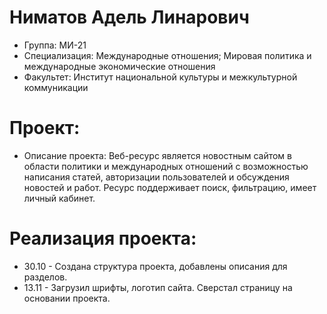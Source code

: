 # Ниматов Адель Линарович
- Группа: МИ-21
- Специализация: Международные отношения; Мировая политика и международные экономические отношения
- Факультет: Институт национальной культуры и межкультурной коммуникации
# Проект:
- Описание проекта: Веб-ресурс является новостным сайтом в области политики и международных отношений с возможностью написания статей, авторизации пользователей и обсуждения новостей и работ. Ресурс поддерживает поиск, фильтрацию, имеет личный кабинет. 
# Реализация проекта:
- 30.10 - Создана структура проекта, добавлены описания для разделов. 
- 13.11 - Загрузил шрифты, логотип сайта. Сверстал страницу на основании проекта.